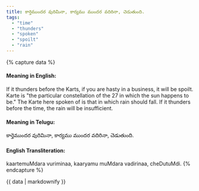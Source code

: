 ```yaml
---
title: కార్తెముందర వురిమినా, కార్యము ముందర వదిరినా, చెడుతుంది.
tags:
  - "time"
  - "thunders"
  - "spoken"
  - "spoilt"
  - "rain"
---
```


{% capture data %}
#### Meaning in English:
If it thunders before the Karts, if you are hasty in a business, it will be spoilt.
Karte is "the particular constellation of the 27 in which the sun happens to be." The Karte here spoken of is that in which rain should fall. If it thunders before the time, the rain will be insufficient.

#### Meaning in Telugu:
కార్తెముందర వురిమినా, కార్యము ముందర వదిరినా, చెడుతుంది.

#### English Transliteration:
kaartemuMdara vuriminaa, kaaryamu muMdara vadirinaa, cheDutuMdi.
{% endcapture %}

{{ data | markdownify }}

